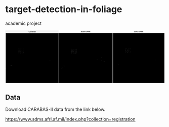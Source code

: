 # target-detection-in-foliage
academic project

![Screenshot](Capture.jpg)

## Data
Download CARABAS-II data from the link below.

https://www.sdms.afrl.af.mil/index.php?collection=registration
